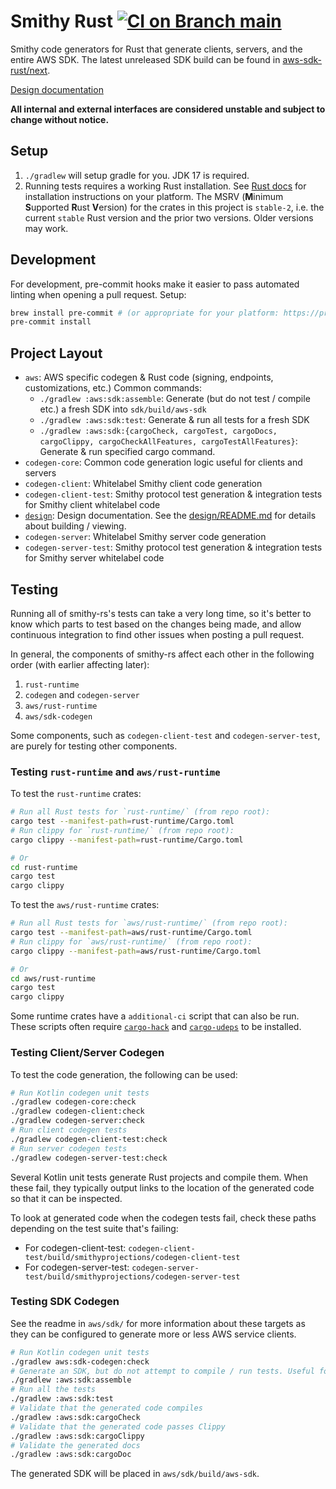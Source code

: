 Smithy Rust [![CI on Branch `main`](https://github.com/awslabs/smithy-rs/actions/workflows/ci-main.yml/badge.svg)](https://github.com/awslabs/smithy-rs/actions/workflows/ci-main.yml)
==================================================================================

Smithy code generators for Rust that generate clients, servers, and the entire AWS SDK.
The latest unreleased SDK build can be found in [aws-sdk-rust/next](https://github.com/awslabs/aws-sdk-rust/tree/next).

[Design documentation](https://awslabs.github.io/smithy-rs/design)

**All internal and external interfaces are considered unstable and subject to change without notice.**

Setup
-----

1. `./gradlew` will setup gradle for you. JDK 17 is required.
2. Running tests requires a working Rust installation. See [Rust docs](https://www.rust-lang.org/learn/get-started) for
installation instructions on your platform. The MSRV (**M**inimum **S**upported **R**ust **V**ersion) for the crates in this project is `stable-2`, i.e. the current `stable` Rust version and the prior two versions. Older versions may work.

Development
-----------

For development, pre-commit hooks make it easier to pass automated linting when opening a pull request. Setup:
```bash
brew install pre-commit # (or appropriate for your platform: https://pre-commit.com/)
pre-commit install
```

Project Layout
--------------

* `aws`: AWS specific codegen & Rust code (signing, endpoints, customizations, etc.)
  Common commands:
  * `./gradlew :aws:sdk:assemble`: Generate (but do not test / compile etc.) a fresh SDK into `sdk/build/aws-sdk`
  * `./gradlew :aws:sdk:test`: Generate & run all tests for a fresh SDK
  * `./gradlew :aws:sdk:{cargoCheck, cargoTest, cargoDocs, cargoClippy, cargoCheckAllFeatures, cargoTestAllFeatures}`: Generate & run specified cargo command.
* `codegen-core`: Common code generation logic useful for clients and servers
* `codegen-client`: Whitelabel Smithy client code generation
* `codegen-client-test`: Smithy protocol test generation & integration tests for Smithy client whitelabel code
* [`design`](design): Design documentation. See the [design/README.md](design/README.md) for details about building / viewing.
* `codegen-server`: Whitelabel Smithy server code generation
* `codegen-server-test`: Smithy protocol test generation & integration tests for Smithy server whitelabel code

Testing
-------

Running all of smithy-rs's tests can take a very long time, so it's better to know which parts
to test based on the changes being made, and allow continuous integration to find other issues
when posting a pull request.

In general, the components of smithy-rs affect each other in the following order (with earlier affecting later):

1. `rust-runtime`
2. `codegen` and `codegen-server`
3. `aws/rust-runtime`
4. `aws/sdk-codegen`

Some components, such as `codegen-client-test` and `codegen-server-test`, are purely for testing other components.

### Testing `rust-runtime` and `aws/rust-runtime`

To test the `rust-runtime` crates:

```bash
# Run all Rust tests for `rust-runtime/` (from repo root):
cargo test --manifest-path=rust-runtime/Cargo.toml
# Run clippy for `rust-runtime/` (from repo root):
cargo clippy --manifest-path=rust-runtime/Cargo.toml

# Or
cd rust-runtime
cargo test
cargo clippy
```

To test the `aws/rust-runtime` crates:

```bash
# Run all Rust tests for `aws/rust-runtime/` (from repo root):
cargo test --manifest-path=aws/rust-runtime/Cargo.toml
# Run clippy for `aws/rust-runtime/` (from repo root):
cargo clippy --manifest-path=aws/rust-runtime/Cargo.toml

# Or
cd aws/rust-runtime
cargo test
cargo clippy
```

Some runtime crates have a `additional-ci` script that can also be run. These scripts often require
[`cargo-hack`](https://github.com/taiki-e/cargo-hack) and [`cargo-udeps`](https://github.com/est31/cargo-udeps)
to be installed.

### Testing Client/Server Codegen

To test the code generation, the following can be used:

```bash
# Run Kotlin codegen unit tests
./gradlew codegen-core:check
./gradlew codegen-client:check
./gradlew codegen-server:check
# Run client codegen tests
./gradlew codegen-client-test:check
# Run server codegen tests
./gradlew codegen-server-test:check
```

Several Kotlin unit tests generate Rust projects and compile them. When these fail, they typically
output links to the location of the generated code so that it can be inspected.

To look at generated code when the codegen tests fail, check these paths depending on the test suite that's failing:
- For codegen-client-test: `codegen-client-test/build/smithyprojections/codegen-client-test`
- For codegen-server-test: `codegen-server-test/build/smithyprojections/codegen-server-test`

### Testing SDK Codegen

See the readme in `aws/sdk/` for more information about these targets as they can be configured
to generate more or less AWS service clients.

```bash
# Run Kotlin codegen unit tests
./gradlew aws:sdk-codegen:check
# Generate an SDK, but do not attempt to compile / run tests. Useful for inspecting generated code
./gradlew :aws:sdk:assemble
# Run all the tests
./gradlew :aws:sdk:test
# Validate that the generated code compiles
./gradlew :aws:sdk:cargoCheck
# Validate that the generated code passes Clippy
./gradlew :aws:sdk:cargoClippy
# Validate the generated docs
./gradlew :aws:sdk:cargoDoc
```

The generated SDK will be placed in `aws/sdk/build/aws-sdk`.
